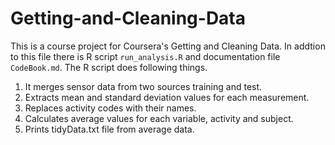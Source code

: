 Getting-and-Cleaning-Data
=========================

This is a course project for Coursera's Getting and Cleaning Data. In addtion to this file there is R script `run_analysis.R` and documentation file `CodeBook.md`. The R script does following things.

1. It merges sensor data from two sources training and test.
2. Extracts mean and standard deviation values for each measurement.
3. Replaces activity codes with their names.
4. Calculates average values for each variable, activity and subject.
5. Prints tidyData.txt file from average data.
